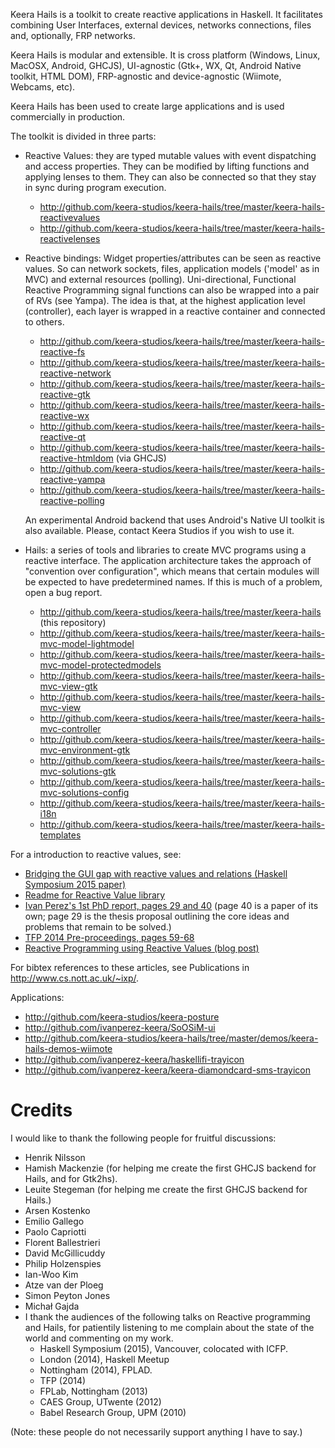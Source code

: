 Keera Hails is a toolkit to create reactive applications in Haskell.
It facilitates combining User Interfaces, external devices, networks
connections, files and, optionally, FRP networks.

Keera Hails is modular and extensible. It is cross platform (Windows, Linux,
MacOSX, Android, GHCJS), UI-agnostic (Gtk+, WX, Qt, Android Native toolkit,
HTML DOM), FRP-agnostic and device-agnostic (Wiimote, Webcams, etc).

Keera Hails has been used to create large applications and is used commercially
in production.

The toolkit is divided in three parts:
* Reactive Values: they are typed mutable values with event dispatching and
access properties. They can be modified by lifting functions and applying
lenses to them. They can also be connected so that they stay in sync during
program execution.

  - http://github.com/keera-studios/keera-hails/tree/master/keera-hails-reactivevalues
  - http://github.com/keera-studios/keera-hails/tree/master/keera-hails-reactivelenses

* Reactive bindings: Widget properties/attributes can be seen as
reactive values. So can network sockets, files, application models ('model'
as in MVC) and external resources (polling). Uni-directional, Functional
Reactive Programming signal functions can also be wrapped into a pair
of RVs (see Yampa). The idea is that, at the highest application level
(controller), each layer is wrapped in a reactive container and connected
to others.

  - http://github.com/keera-studios/keera-hails/tree/master/keera-hails-reactive-fs
  - http://github.com/keera-studios/keera-hails/tree/master/keera-hails-reactive-network
  - http://github.com/keera-studios/keera-hails/tree/master/keera-hails-reactive-gtk
  - http://github.com/keera-studios/keera-hails/tree/master/keera-hails-reactive-wx
  - http://github.com/keera-studios/keera-hails/tree/master/keera-hails-reactive-qt
  - http://github.com/keera-studios/keera-hails/tree/master/keera-hails-reactive-htmldom (via GHCJS)
  - http://github.com/keera-studios/keera-hails/tree/master/keera-hails-reactive-yampa
  - http://github.com/keera-studios/keera-hails/tree/master/keera-hails-reactive-polling

  An experimental Android backend that uses Android's Native UI toolkit
  is also available. Please, contact Keera Studios if you wish to
  use it.

* Hails: a series of tools and libraries to create MVC programs using
  a reactive interface. The application architecture takes the approach of
  "convention over configuration", which means that certain modules will be
  expected to have predetermined names. If this is much of a problem, open a
  bug report.

  - http://github.com/keera-studios/keera-hails/tree/master/keera-hails (this repository)
  - http://github.com/keera-studios/keera-hails/tree/master/keera-hails-mvc-model-lightmodel
  - http://github.com/keera-studios/keera-hails/tree/master/keera-hails-mvc-model-protectedmodels
  - http://github.com/keera-studios/keera-hails/tree/master/keera-hails-mvc-view-gtk
  - http://github.com/keera-studios/keera-hails/tree/master/keera-hails-mvc-view
  - http://github.com/keera-studios/keera-hails/tree/master/keera-hails-mvc-controller
  - http://github.com/keera-studios/keera-hails/tree/master/keera-hails-mvc-environment-gtk
  - http://github.com/keera-studios/keera-hails/tree/master/keera-hails-mvc-solutions-gtk
  - http://github.com/keera-studios/keera-hails/tree/master/keera-hails-mvc-solutions-config
  - http://github.com/keera-studios/keera-hails/tree/master/keera-hails-i18n
  - http://github.com/keera-studios/keera-hails/tree/master/keera-hails-templates

For a introduction to reactive values, see:
* [Bridging the GUI gap with reactive values and relations (Haskell Symposium 2015 paper)](http://dl.acm.org/citation.cfm?id=2804316)
* [Readme for Reactive Value library](http://github.com/keera-studios/hails-reactivevalues)
* [Ivan Perez's 1st PhD report, pages 29 and 40](http://www.cs.nott.ac.uk/~ixp/papers/2014-Perez-1st-year-report.pdf)
(page 40 is a paper of its own; page 29 is the thesis proposal outlining the
core ideas and problems that remain to be solved.)
* [TFP 2014 Pre-proceedings, pages 59-68](http://www.staff.science.uu.nl/~hage0101/preproceedingstfp2014.pdf)
* [Reactive Programming using Reactive Values (blog post)](http://keera.co.uk/blog/2014/05/24/reactive-programming-using-reactive-values/)

For bibtex references to these articles, see Publications in http://www.cs.nott.ac.uk/~ixp/.

Applications:
* http://github.com/keera-studios/keera-posture
* http://github.com/ivanperez-keera/SoOSiM-ui
* http://github.com/keera-studios/keera-hails/tree/master/demos/keera-hails-demos-wiimote
* http://github.com/ivanperez-keera/haskellifi-trayicon
* http://github.com/ivanperez-keera/keera-diamondcard-sms-trayicon

# Credits

I would like to thank the following people for fruitful discussions:
* Henrik Nilsson
* Hamish Mackenzie (for helping me create the first GHCJS backend for Hails,
  and for Gtk2hs).
* Leuite Stegeman (for helping me create the first GHCJS backend for Hails.)
* Arsen Kostenko
* Emilio Gallego
* Paolo Capriotti
* Florent Ballestrieri
* David McGillicuddy
* Philip Holzenspies
* Ian-Woo Kim
* Atze van der Ploeg
* Simon Peyton Jones
* Michał Gajda
* I thank the audiences of the following talks on Reactive programming and
  Hails, for patientily listening to me complain about the state of the world
  and commenting on my work.
  * Haskell Symposium (2015), Vancouver, colocated with ICFP.
  * London (2014), Haskell Meetup
  * Nottingham (2014), FPLAD.
  * TFP (2014)
  * FPLab, Nottingham (2013)
  * CAES Group, UTwente (2012)
  * Babel Research Group, UPM (2010)

(Note: these people do not necessarily support anything I have to say.)

<!--
## About the name

Keera Hails was born from several experiments back when I was an MSc student
and researcher in 2008-2009. Back then, it was clear that it was going to be
called Hails, and I often discussed it with my colleagues by referring to it as
``Haskell on Rails''. I checked that the name wasn't taken, and so Hails was
born. I wrote the first commercial program with this library in 2010, and I've
been using it ever since. Many programs have now been written in Hails
(including Gale, whose name sounds similar, means something related, and was
also not arbitrary).

In 2012, I received a message clients using the library telling me that they
couldn't compile their program anymore. Apparently someone had published a
library called ``Hails'' on Hackage (my hails was on github, but not on
hackage). I asked the authors of that library to change its name, but they
refused, telling me that they were there first.

It's sad that we have to have these disputes in such a small community. We both
think that we are right, and there is no easy way to resolve this matter
without one of us giving something up.

To avoid collisions, I call this library Keera Hails in all papers. Because
there is no risk of confusion, I use the name Hails in this documentation.
-->
